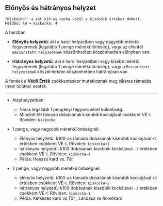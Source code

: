## Előnyös és hátrányos helyzet
```
"Kiskocka": a két k10-es kocka közül a kisebbik értéket dobott.
Például 49 → kiskocka: 4
```

A harcban

- **Előnyös helyzetű**: aki a harci helyzetben vagy nagyobb méretű fegyverének (legalább 1 penge méretkülönbség), vagy az ellenfél `Beszorított helyzetének` köszönhetően köszönhetően előnyben van.

- **Hátrányos helyzetű**: aki a harci helyzetben vagy kisebb méretű fegyverének (legalább 1 penge méretkülönbség), vagy a `Beszorított helyzetének` köszönhetően köszönhetően hátrányban van.

A fentiek a **Védő Érték** csökkentéskor mutatkoznak meg sikeres támadás (nem túlütés) esetén.

---

- Alaphelyzetben:
	- Nincs legalább 1 pengényi fegyverméret különbség.
	- Mindkét fél támadó dobásának kisebbik kockájával csökkent VÉ-t. Röviden: `kiskocka`

- 1 penge, vagy nagyobb méretkülönbségnél:
	- Előnyös helyzetű: k100-as támadó dobásának kisebbik kockájával `+1` értékben csökkent VÉ-t. Röviden: `kiskocka+1`
	- hátrányos helyzetű:
	  k100 dobásának kisebbik kockájával `-1` értékben csökkent VÉ-t. Röviden: `kiskocka-1`
	- Példa: Hosszú kard vs. Tőr

- 2 penge, vagy nagyobb méretkülönbségnél:
	- előnyös helyzetű: k100-as támadó dobásának kisebbik kockájával `+2` értékben csökkent VÉ-t.  Röviden: `kiskocka+2`
	- hátrányos helyzetű: k100 dobásának kisebbik kockájával `-1` értékben csökkent VÉ-t. Röviden: `kiskocka-1`
	- Példa: Kétkezes kard vs Tőr ; Lándzsa vs Rövidkard
